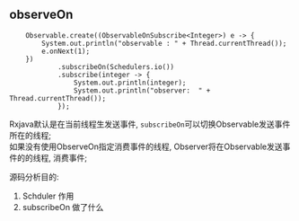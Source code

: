 observeOn 
------

        Observable.create((ObservableOnSubscribe<Integer>) e -> {
            System.out.println("observable : " + Thread.currentThread());
            e.onNext(1);
        })
                .subscribeOn(Schedulers.io())
                .subscribe(integer -> {
                    System.out.println(integer);
                    System.out.println("observer:  " + Thread.currentThread());
                });

Rxjava默认是在当前线程生发送事件, `subscribeOn`可以切换Observable发送事件所在的线程;     
如果没有使用ObserveOn指定消费事件的线程, Observer将在Observable发送事件的的线程, 消费事件;

源码分析目的:    
1. Schduler 作用
2. subscribeOn 做了什么

